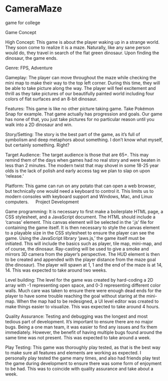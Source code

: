 # CameraMaze
game for college


Game Concept

High Concept:
This game is about the player waking up in a strange world. They soon come to realize it is a maze. Naturally, like any sane person would do, they travel in search of the flat green dinosaur. Upon finding the dinosaur, the game ends.

Genre:
FPS, Adventure

Gameplay:
The player can move throughout the maze while checking the mini map to make their way to the top left corner. During this time, they will be able to take picture along the way. The player will feel excitement and thrill as they take pictures of our beautifully painted world including four colors of flat surfaces and an 8-bit dinosaur.

Features:
This game is like no other picture taking game. Take Pokémon Snap for example. That game actually has progression and goals. Our game has none of that, you just take pictures for no particular reason until you walk into a 2D dinosaur and win. 

Story/Setting: 
The story is the best part of the game, as it’s full of symbolism and deep metaphors about something. I don’t know what myself, but certainly something. Right?

Target Audience:
The target audience is those that are 65+. This may remind them of the days when games had no real story and were beaten in less than 2 minutes. The modern twist that may shovel in some 18-25 year olds is the lack of polish and early access tag we plan to slap on upon ‘release.’

Platform:
This game can run on any potato that can open a web browser, but technically one would need a keyboard to control it. This limits us to modern consoles with keyboard support and Windows, Mac, and Linux computers.
 
Project Development

Game programming:
It is necessary to first make a boilerplate HTML page, a CSS stylesheet, and a JavaScript document. The HTML should include a ‘canvas’ element. This canvas element will be selected in the ‘.js’ file for containing the game itself. It is then necessary to style the canvas element to a playable size in the CSS stylesheet to ensure the player can see the game. Using the JavaScript library ‘jaws.js,’ the game itself must be initiated. This will include the basics such as player, tile map, mini-map, and of course, the dinosaur. Ray-casting will be used to give a smoke and mirrors 3D camera from the player’s perspective. The HUD element is then to be created and appended with the player distance from the maze goal (the dinosaur). The player will spawn at 1, 1 and the end of the maze is at 14, 14. This was expected to take around two weeks.

Level building:
The level for the game was created by hard-coding a 2D array with -1 representing open space, and 0-3 representing different color walls. Much care was taken to ensure there were enough dead ends for the player to have some trouble reaching the goal without staring at the mini-map. When the map had to be redesigned, a UI level editor was created to make things easier to visualize. This was expected to take around 4 hours.

Quality Assurance:
Testing and debugging was the longest and most tedious part of development. It’s important to ensure there are no major bugs. Being a one man team, it was easier to find any issues and fix them immediately. However, the benefit of having multiple bugs found around the same time was not present. This was expected to take around a week.

Play Testing:
This game was thoroughly play tested, as that is the best way to make sure all features and elements are working as expected. I personally play tested the game many times, and also had friends play test the game during development to ensure there was some form of enjoyment to be had. This was to coincide with quality assurance and take about a week.

